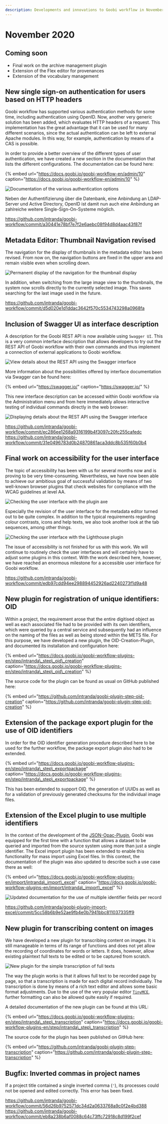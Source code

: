 ```yaml
---
description: Developments and innovations to Goobi workflow in November 2020
---
```


# November 2020

## Coming soon

- Final work on the archive management plugin
- Extension of the Flex editor for provenances
- Extension of the vocabulary management

## New single sign-on authentication for users based on HTTP headers

Goobi workflow has supported various authentication methods for some time, including authentication using OpenID. Now, another very generic solution has been added, which evaluates HTTP headers of a request. This implementation has the great advantage that it can be used for many different scenarios, since the actual authentication can be left to external Apache modules. In this way, for example, authentication by means of a CAS is possible.

In order to provide a better overview of the different types of user authentication, we have created a new section in the documentation that lists the different configurations. The documentation can be found here:

{% embed url="https://docs.goobi.io/goobi-workflow-en/admin/10" caption="https://docs.goobi.io/goobi-workflow-en/admin/10" %}

![Documentation of the various authentication options](../.gitbook/assets/2011_authentication_en.png)

Neben der Authentifizierung über die Datenbank, eine Anbindung an LDAP-Server und Active Directory, OpenID ist damit nun auch eine Anbindung an zahlreiche weitere Single-Sign-On-Systeme möglich.

https://github.com/intranda/goobi-workflow/commit/a30441e78bf7e7f2e6aebc08f94d8d4aac43f87f

## Metadata Editor: Thumbnail Navigation revised

The navigation for the display of thumbnails in the metadata editor has been revised. From now on, the navigation buttons are fixed in the upper area and remain visible even when scrolling down.

![Permanent display of the navigation for the thumbnail display](../.gitbook/assets/2011_thumbnails_en.png)

In addition, when switching from the large image view to the thumbnails, the system now scrolls directly to the currently selected image. This saves searching for the last image used in the future.

https://github.com/intranda/goobi-workflow/commit/d5d020e1d1ddac3642f570c5534743298a0968fa

## Inclusion of Swagger UI as interface description

A description for the Goobi REST API is now available using `Swagger UI`. This is a very common interface description that allows developers to try out the REST API of Goobi workflow with their own commands and thus implement a connection of external applications to Goobi workflow.

![View details about the REST API using the Swagger interface](../.gitbook/assets/2011_swagger1_en.png)

More information about the possibilities offered by interface documentation via Swagger can be found here:

{% embed url="https://swagger.io/" caption="https://swagger.io/" %}

This new interface description can be accessed within Goobi workflow via the Administration menu and from here immediately allows interactive testing of individual commands directly in the web browser:

![Displaying details about the REST API using the Swagger interface](../.gitbook/assets/2011_swagger2.png)

https://github.com/intranda/goobi-workflow/commit/ec286ee1268a9316199b4f3097c20fc255cafedc<br/>
https://github.com/intranda/goobi-workflow/commit/31e0496783d0b24870861aca3ddc8b535f60b0b4

## Final work on accessibility for the user interface

The topic of accessibility has been with us for several months now and is proving to be very time-consuming. Nevertheless, we have now been able to achieve our ambitious goal of successful validation by means of two well-known browser plugins that check websites for compliance with the WCAG guidelines at level AA.

![Checking the user interface with the plugin axe](../.gitbook/assets/2011_wcag1.png)

Especially the revision of the user interface for the metadata editor turned out to be quite complex. In addition to the typical requirements regarding colour contrasts, icons and help texts, we also took another look at the tab sequences, among other things.

![Checking the user interface with the Lighthouse plugin](../.gitbook/assets/2011_wcag2.png)

The issue of accessibility is not finished for us with this work. We will continue to routinely check the user interfaces and will certainly have to adjust some plugins in this context. With the work described here, however, we have reached an enormous milestone for a accessible user interface for Goobi workflow.

https://github.com/intranda/goobi-workflow/commit/edb97cdd94ee298894452926ad2240273f1d9a48

## New plugin for registration of unique identifiers: OID

Within a project, the requirement arose that the entire digitised object as well as each associated file had to be provided with its own identifiers, which were queried by a central service and subsequently had an influence on the naming of the files as well as being stored within the METS file. For this purpose, we have developed a new plugin, the OID-Creation-Plugin, and documented its installation and configuration here:

{% embed url="https://docs.goobi.io/goobi-workflow-plugins-en/step/intranda\_step\_oid\_creation" caption="https://docs.goobi.io/goobi-workflow-plugins-en/step/intranda\_step\_oid\_creation" %}

The source code for the plugin can be found as usual on GitHub published here:

{% embed url="https://github.com/intranda/goobi-plugin-step-oid-creation" caption="https://github.com/intranda/goobi-plugin-step-oid-creation" %}

## Extension of the package export plugin for the use of OID identifiers

In order for the OID identifier generation procedure described here to be used for the further workflow, the package export plugin also had to be extended.

{% embed url="https://docs.goobi.io/goobi-workflow-plugins-en/step/intranda\_step\_exportpackage" caption="https://docs.goobi.io/goobi-workflow-plugins-en/step/intranda\_step\_exportpackage" %}

This has been extended to support OID, the generation of UUIDs as well as for a validation of previously generated checksums for the individual image files.

## Extension of the Excel plugin to use multiple identifiers

In the context of the development of the [JSON-Opac-Plugin](https://docs.goobi.io/goobi-workflow-plugins-en/opac/intranda_opac_json), Goobi was equipped for the first time with a function that allows a dataset to be queried and imported from the source system using more than just a single identifier. The Excel import plugin has been extended to enable this functionality for mass import using Excel files. In this context, the documentation of the plugin was also updated to describe such a use case there as well:

{% embed url="https://docs.goobi.io/goobi-workflow-plugins-en/import/intranda\_import\_excel" caption="https://docs.goobi.io/goobi-workflow-plugins-en/import/intranda\_import\_excel" %}

![Updated documentation for the use of multiple identifier fields per record](../.gitbook/assets/2011_import_en.png)

https://github.com/intranda/goobi-plugin-import-excel/commit/5cc58b6b9e52ae9fb4e0b7941bbc811037335ff9

## New plugin for transcribing content on images

We have developed a new plugin for transcribing content on images. It is still manageable in terms of its range of functions and does not yet allow the recording of coordinates for words or letters. It does, however, allow existing plaintext full texts to be edited or to be captured from scratch.

![New plugin for the simple transcription of full texts](../.gitbook/assets/2011_transcription_en.png)

The way the plugin works is that it allows full text to be recorded page by page, so that a transcription is made for each digital record individually. The transcription is done by means of a rich text editor and allows some basic format adjustments. Due to the use of the very popular editor [`TinyMCE`](https://www.tiny.cloud/), further formatting can also be allowed quite easily if required.

A detailed documentation of the new plugin can be found at this URL:

{% embed url="https://docs.goobi.io/goobi-workflow-plugins-en/step/intranda\_step\_transcription" caption="https://docs.goobi.io/goobi-workflow-plugins-en/step/intranda\_step\_transcription" %}

The source code for the plugin has been published on GitHub here:

{% embed url="https://github.com/intranda/goobi-plugin-step-transcription" caption="https://github.com/intranda/goobi-plugin-step-transcription" %}

## Bugfix: Inverted commas in project names

If a project title contained a single inverted comma (`'`), its processes could not be opened and edited correctly. This error has been fixed.

https://github.com/intranda/goobi-workflow/commit/56d26b9752571dc34d2a0633768a9c0f2e4bd388
https://github.com/intranda/goobi-workflow/commit/eb8a238b6af0088c64c73ffc72918c8d199f2cef
